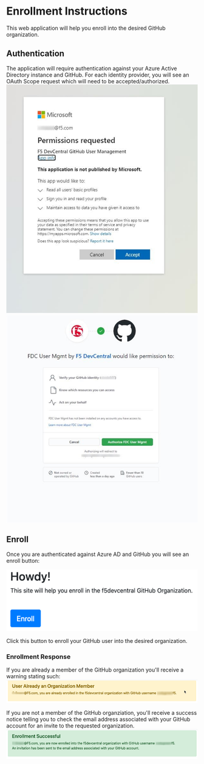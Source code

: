 # Enrollment Instructions

This web application will help you enroll into the desired GitHub organization.  

## Authentication
The application will require authentication against your Azure Active Directory instance and GitHub.  For each identity provider, you will see an OAuth Scope request which will need to be accepted/authorized. 
![Azure OAuth Scope Request](images/azure_oauth.jpg)
![GitHub OAuth Scope Request](images/gh_oauth.jpg)

## Enroll
Once you are authenticated against Azure AD and GitHub you will see an enroll button:

![Enroll](images/enroll.png)

Click this button to enroll your GitHub user into the desired organization.

### Enrollment Response

If you are already a member of the GitHub organization you'll receive a warning stating such:
![Enrollment Warning](images/already_enrolled.png)

If you are not a member of the GitHub organziation, you'll receive a success notice telling you to check the email address associated with your GitHub account for an invite to the requested organization. 
![Enrolled](images/enrolled.png)